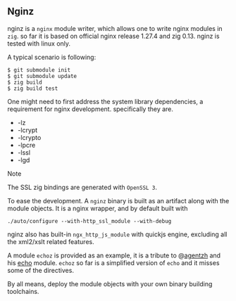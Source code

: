 ## Nginz

nginz is a `nginx` module writer, which allows one to write nginx modules in `zig`. so far it 
is based on official nginx release 1.27.4 and zig 0.13. nginz is tested with linux only.

A typical scenario is following: 

```
$ git submodule init
$ git submodule update
$ zig build
$ zig build test
```

One might need to first address the system library dependencies, a requirement for nginx development.
specifically they are.
  
  * -lz
  * -lcrypt
  * -lcrypto
  * -lpcre
  * -lssl
  * -lgd

> [!NOTE]
> The SSL zig bindings are generated with `OpenSSL 3`.

To ease the development. A `nginz` binary is built as an artifact along with the module objects.
It is a nginx wrapper, and by default built with

`./auto/configure --with-http_ssl_module --with-debug` 

nginz also has built-in `ngx_http_js_module` with quickjs engine, excluding all the xml2/xslt related features.

A module `echoz` is provided as an example, it is a tribute to @[agentzh][2] and his [echo][1] module. `echoz`
so far is a simplified version of `echo` and it misses some of the directives.

By all means, deploy the module objects with your own binary building toolchains.



[1]: https://github.com/openresty/echo-nginx-module "echo"
[2]: https://github.com/agentzh "agentzh"
